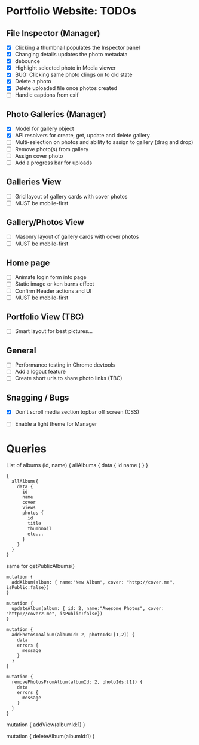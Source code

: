 # Portfolio Website: TODOs

## File Inspector (Manager)
* [x] Clicking a thumbnail populates the Inspector panel
* [x] Changing details updates the photo metadata
* [x] debounce
* [x] Highlight selected photo in Media viewer
* [x] BUG: Clicking same photo clings on to old state
* [x] Delete a photo
* [x] Delete uploaded file once photos created
* [ ] Handle captions from exif

## Photo Galleries (Manager)
* [x] Model for gallery object
* [x] API resolvers for create, get, update and delete gallery
* [ ] Multi-selection on photos and ability to assign to gallery (drag and drop)
* [ ] Remove photo(s) from gallery
* [ ] Assign cover photo
* [ ] Add a progress bar for uploads

## Galleries View
* [ ] Grid layout of gallery cards with cover photos
* [ ] MUST be mobile-first

## Gallery/Photos View
* [ ] Masonry layout of gallery cards with cover photos
* [ ] MUST be mobile-first

## Home page
* [ ] Animate login form into page
* [ ] Static image or ken burns effect
* [ ] Confirm Header actions and UI
* [ ] MUST be mobile-first

## Portfolio View (TBC)
* [ ] Smart layout for best pictures...

## General
* [ ] Performance testing in Chrome devtools
* [ ] Add a logout feature
* [ ] Create short urls to share photo links (TBC)

## Snagging / Bugs
* [x] Don't scroll media section topbar off screen (CSS)
* [ ] Enable a light theme for Manager


# Queries

List of albums (id, name)
{
  allAlbums {
    data {
      id
      name
    }
  }
}


```
{
  allAlbums{
    data {
      id
      name
      cover
      views
      photos {
        id
        title
        thumbnail
        etc...
      }
    }
  }
}
```
same for getPublicAlbums()

```
mutation {
  addAlbum(album: { name:"New Album", cover: "http://cover.me", isPublic:false})
}
```

```
mutation {
  updateAlbum(album: { id: 2, name:"Awesome Photos", cover: "http://cover2.me", isPublic:false})
}
```

```
mutation {
  addPhotosToAlbum(albumId: 2, photoIds:[1,2]) {
    data
    errors {
      message
    }
  }
}
```

```
mutation {
  removePhotosFromAlbum(albumId: 2, photoIds:[1]) {
    data
    errors {
      message
    }
  }
}
```

mutation {
  addView(albumId:1)
}

mutation {
  deleteAlbum(albumId:1)
}
